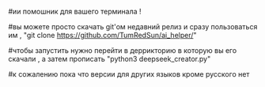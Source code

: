 #ии помошник для вашего терминала !

#вы можете просто скачать git'ом недавний релиз и сразу пользоваться им , "git clone https://github.com/TumRedSun/ai_helper/"

#чтобы запустить нужно перейти в деррикторию в которую вы его скачали , а затем прописать "python3 deepseek_creator.py"

#к сожалению пока что версии для других языков кроме русского нет 

